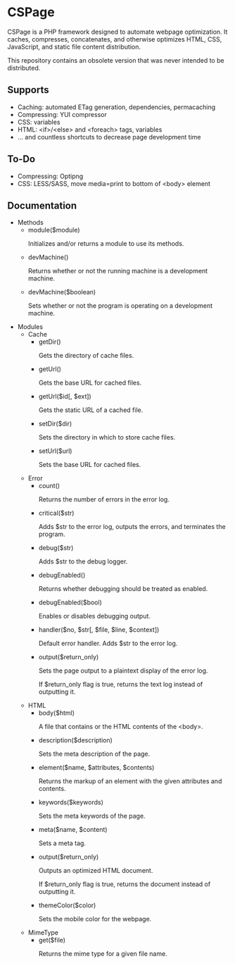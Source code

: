 # CSPage
CSPage is a PHP framework designed to automate webpage optimization. It caches, compresses, concatenates, and otherwise optimizes HTML, CSS, JavaScript, and static file content distribution.

This repository contains an obsolete version that was never intended to be distributed.

## Supports
* Caching: automated ETag generation, dependencies, permacaching
* Compressing: YUI compressor
* CSS: variables
* HTML: &lt;if&gt;/&lt;else&gt; and &lt;foreach&gt; tags, variables
* ... and countless shortcuts to decrease page development time

## To-Do
* Compressing: Optipng
* CSS: LESS/SASS, move media=print to bottom of &lt;body&gt; element

## Documentation

* Methods
	* module($module)
		<p>Initializes and/or returns a module to use its methods.</p>
	* devMachine()
		<p>Returns whether or not the running machine is a development machine.</p>
	* devMachine($boolean)
		<p>Sets whether or not the program is operating on a development machine.</p>
* Modules
	* Cache
		* getDir()
			<p>Gets the directory of cache files.</p>
		* getUrl()
			<p>Gets the base URL for cached files.</p>
		* getUrl($id[, $ext])
			<p>Gets the static URL of a cached file.</p>
		* setDir($dir)
			<p>Sets the directory in which to store cache files.</p>
		* setUrl($url)
			<p>Sets the base URL for cached files.</p>
	* Error
		* count()
			<p>Returns the number of errors in the error log.</p>
		* critical($str)
			<p>Adds $str to the error log, outputs the errors, and terminates the program.</p>
		* debug($str)
			<p>Adds $str to the debug logger.</p>
		* debugEnabled()
			<p>Returns whether debugging should be treated as enabled.</p>
		* debugEnabled($bool)
			<p>Enables or disables debugging output.</p>
		* handler($no, $str[, $file, $line, $context])
			<p>Default error handler. Adds $str to the error log.</p>
		* output($return_only)
			<p>Sets the page output to a plaintext display of the error log.</p>
			<p>If $return_only flag is true, returns the text log instead of outputting it.</p>
	* HTML
		* body($html)
			<p>A file that contains or the HTML contents of the &lt;body&gt;.</p>
		* description($description)
			<p>Sets the meta description of the page.</p>
		* element($name, $attributes, $contents)
			<p>Returns the markup of an element with the given attributes and contents.</p>
		* keywords($keywords)
			<p>Sets the meta keywords of the page.</p>
		* meta($name, $content)
			<p>Sets a meta tag.</p>
		* output($return_only)
			<p>Outputs an optimized HTML document.</p>
			<p>If $return_only flag is true, returns the document instead of outputting it.</p>
		* themeColor($color)
			<p>Sets the mobile color for the webpage.</p>
	* MimeType
		* get($file)
			<p>Returns the mime type for a given file name.</p>
